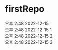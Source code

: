 # firstRepo

오후 2:48 2022-12-15   
오후 2:48 2022-12-15 1   
오후 2:48 2022-12-15 2   
오후 2:48 2022-12-15 3   
